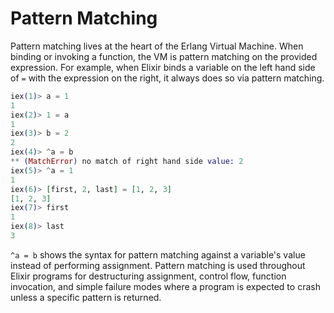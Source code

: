 # Pattern Matching
Pattern matching lives at the heart of the Erlang Virtual Machine. When binding or invoking a function, the VM is pattern matching on the provided expression. For example, when Elixir binds a variable on the left hand side of `=` with the expression on the right, it always does so via pattern matching.

```elixir
iex(1)> a = 1
1
iex(2)> 1 = a
1
iex(3)> b = 2
2
iex(4)> ^a = b
** (MatchError) no match of right hand side value: 2
iex(5)> ^a = 1
1
iex(6)> [first, 2, last] = [1, 2, 3]
[1, 2, 3]
iex(7)> first
1
iex(8)> last
3
```

`^a = b` shows the syntax for pattern matching against a variable's value instead of performing assignment. Pattern matching is used throughout Elixir programs for destructuring assignment, control flow, function invocation, and simple failure modes where a program is expected to crash unless a specific pattern is returned.